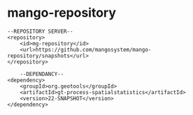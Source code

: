# mango-repository


	--REPOSITORY SERVER--
	<repository>
		<id>mg-repository</id>
		<url>https://github.com/mangosystem/mango-repository/snapshots</url>
	</repository>

		--DEPENDANCY--
	<dependency>
		<groupId>org.geotools</groupId>
		<artifactId>gt-process-spatialstatistics</artifactId>
		<version>22-SNAPSHOT</version>
	</dependency>
